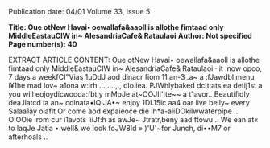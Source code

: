 Publication date: 04/01
Volume 33, Issue 5

**Title: Oue otNew Havai• oewallafa&aaoll is allothe fimtaad only MiddleEastauCIW in~ AlesandriaCafe& Rataulaoi**
**Author: Not specified**
**Page number(s): 40**

EXTRACT ARTICLE CONTENT:
Oue otNew Havai• oewallafa&aaoll is allothe fimtaad only 
MiddleEastauCIW in~ 
AlesandriaCafe& Rataulaoi · 
it :now opco, 7 days a weekfCI"Vias 1uDdJ aod dinacr fiom 
11 an-3 .a~ 
a :fJawdbl menu i¥1he mad lov~ a1ona 
w:irh ...,....,., dlo.iea. PJWhlybaked dclt:ats.ea detij1st 
a you will eojoydicwooda:fbtly mMpJe at~OOJII'Ite~~ a t1avor.. 
Beautifidly dea.llatcd ia an~ 
cdlnata•IQIJA•~ enjoy 
1DI.15ic aa4 oar live belly~ every Salaa1ay oiaflt Or come 
aod expaieoce die lh*a-aiiDOkilwwaterpipe .. OIOOie irom 
cur i1avots liiJf:h as awJe~ Jtratr,beny aad ftowu .. 
We ean at« to laqJe Jatia • well& we look foJW8Id » 
)'U'~for Junch, di••M7 or afterhoals ..